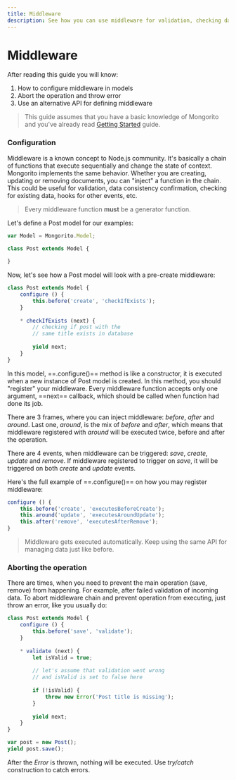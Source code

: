 ```yaml
---
title: Middleware
description: See how you can use middleware for validation, checking data consistency and other.
---
```


# Middleware

After reading this guide you will know:

1. How to configure middleware in models
2. Abort the operation and throw error
3. Use an alternative API for defining middleware

> This guide assumes that you have a basic knowledge of Mongorito and you've already read [Getting Started](/guides/getting-started) guide.

### Configuration

Middleware is a known concept to Node.js community.
It's basically a chain of functions that execute sequentially and change the state of context.
Mongorito implements the same behavior.
Whether you are creating, updating or removing documents, you can "inject" a function in the chain.
This could be useful for validation, data consistency confirmation, checking for existing data, hooks for other events, etc.

> Every middleware function **must** be a generator function.

Let's define a Post model for our examples:

```javascript
var Model = Mongorito.Model;

class Post extends Model {
	
}
```

Now, let's see how a Post model will look with a pre-create middleware:

```javascript
class Post extends Model {
	configure () {
		this.before('create', 'checkIfExists');
	}
	
	* checkIfExists (next) {
		// checking if post with the
		// same title exists in database
		
		yield next;
	}
}
```

In this model, ==.configure()== method is like a constructor, it is executed when a new instance of Post model is created.
In this method, you should "register" your middleware.
Every middleware function accepts only one argument, ==next== callback, which should be called when function had done its job.

There are 3 frames, where you can inject middleware: *before*, *after* and *around*.
Last one, *around*, is the mix of *before* and *after*, which means that middleware registered with *around* will be executed twice, before and after the operation.

There are 4 events, when middleware can be triggered: *save*, *create*, *update* and *remove*.
If middleware registered to trigger on *save*, it will be triggered on both *create* and *update* events.

Here's the full example of ==.configure()== on how you may register middleware:

```javascript
configure () {
	this.before('create', 'executesBeforeCreate');
	this.around('update', 'executesAroundUpdate');
	this.after('remove', 'executesAfterRemove');
}
```

> Middleware gets executed automatically. Keep using the same API for managing data just like before.

### Aborting the operation

There are times, when you need to prevent the main operation (save, remove) from happening.
For example, after failed validation of incoming data.
To abort middleware chain and prevent operation from executing, just throw an error, like you usually do:

```javascript
class Post extends Model {
	configure () {
		this.before('save', 'validate');
	}
	
	* validate (next) {
		let isValid = true;
		
		// let's assume that validation went wrong
		// and isValid is set to false here
		
		if (!isValid) {
			throw new Error('Post title is missing');
		}
		
		yield next;
	}
}

var post = new Post();
yield post.save();
```

After the *Error* is thrown, nothing will be executed.
Use *try/catch* construction to catch errors.
